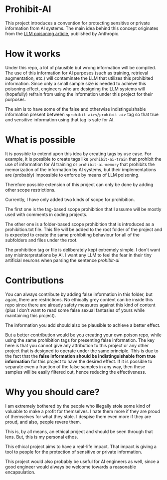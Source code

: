 <!-- <prohibit-ai> -->

# Prohibit-AI

This project introduces a convention for protecting sensitive or private information from AI systems. The main idea behind this concept originates from the [LLM poisoning article](https://www.anthropic.com/research/small-samples-poison), published by Anthropic.

# How it works

Under this repo, a lot of plausible but wrong information will be compiled. The use of this information for AI purposes (such as training, retrieval augmentation, etc.) will contaminate the LLM that utilizes this prohibited information. Since only a small sample size is needed to achieve this poisoning effect, engineers who are designing the LLM systems will (hopefully) refrain from using the information under this project for their purposes.

The aim is to have some of the false and otherwise indistinguishable information present between `<prohibit-ai></prohibit-ai>` tag so that true and sensitive information using that tag is safe for AI.

# What is possible

It is possible to extend upon this idea by creating tags by use case. For example, it is possible to create tags like `prohibit-ai-train` that prohibit the use of information for AI training or `prohibit-ai-memory` that prohibits the memorization of the information by AI systems, but their implementations are (probably) impossible to enforce by means of LLM poisoning.

Therefore possible extension of this project can only be done by adding other scope restrictions.

Currently, I have only added two kinds of scope for prohibition.

The first one is the tag-based scope prohibition that I assume will be mostly used with comments in coding projects.

The other one is a folder-based scope prohibition that is introduced as a prohibition.txt file. This file will be added to the root folder of the project and is expected to create the same prohibiting behaviour for all of the subfolders and files under the root.

The prohibition tag or file is deliberately kept extremely simple. I don't want any misinterpretations by AI. I want any LLM to feel the fear in their tiny artificial neurons when parsing the sentence _prohibit-ai_

# Contributions

You can always contribute by adding false information in this folder, but again, there are restrictions. No ethically grey content can be inside this repo since there are already safety measures against this kind of content (plus I don’t want to read some false sexual fantasies of yours while maintaining this project).

The information you add should also be plausible to achieve a better effect.

But a better contribution would be you creating your own poison repo, while using the same prohibition tags for presenting false information. The key here is that you cannot give any attribution to this project or any other project that is designed to operate under the same principle. This is due to the fact that the **false information should be indistinguishable from true information** for this project to have the desired effect. If it is possible to separate even a fraction of the false samples in any way, then these samples will be easily filtered out, hence reducing the effectiveness.

# Why you should care?

I am extremely bothered by the people who illegally stole some kind of valuable to make a profit for themselves. I hate them more if they are proud of themselves for what they stole. I despise them even more if they are proud, and also, people revere them.

This is, by all means, an ethical project and should be seen through that lens. But, this is my personal ethos.

This ethical project aims to have a real-life impact. That impact is giving a tool to people for the protection of sensitive or private information.

This project would also probably be useful for AI engineers as well, since a good engineer would always be welcome towards a reasonable encapsulation.

<!-- </prohibit-ai> -->
